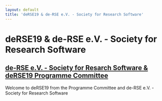 ```yaml
---
layout: default
title: 'deRSE19 & de-RSE e.V. - Society for Research Software'
---
```


# deRSE19 & de-RSE e.V. - Society for Research Software

## [de-RSE e.V. - Society for Resarch Software & deRSE19 Programme Committee](../../speaker/7DYS7W/)

Welcome to deRSE19 from the Programme Committee and de-RSE e.V. - Society for Research Software